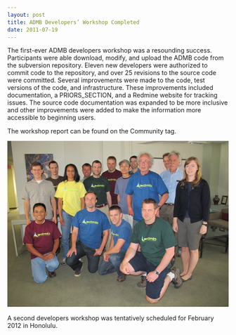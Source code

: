 ```yaml
---
layout: post
title: ADMB Developers’ Workshop Completed 
date: 2011-07-19
---
```


The first-ever ADMB developers workshop was a resounding success. Participants were able download, modify, and upload the ADMB code from the subversion repository. Eleven new developers were authorized to commit code to the repository, and over 25 revisions to the source code were committed. Several improvements were made to the code, test versions of the code, and infrastructure. These improvements included documentation, a PRIORS_SECTION, and a Redmine website for tracking issues. The source code documentation was expanded to be more inclusive and other improvements were added to make the information more accessible to beginning users.

The workshop report can be found on the Community tag.

<img src="/images/admb-workshop-2011.jpg"/>

A second developers workshop was tentatively scheduled for February 2012 in Honolulu.
